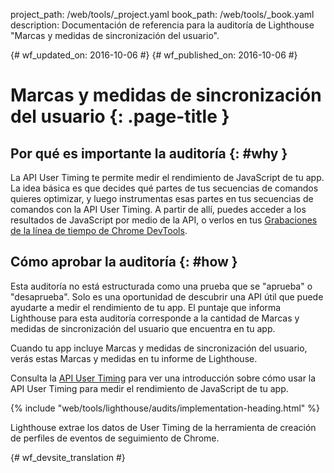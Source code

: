 project_path: /web/tools/_project.yaml
book_path: /web/tools/_book.yaml
description: Documentación de referencia para la auditoría de Lighthouse "Marcas y medidas de sincronización del usuario".

{# wf_updated_on: 2016-10-06 #}
{# wf_published_on: 2016-10-06 #}

# Marcas y medidas de sincronización del usuario  {: .page-title }

## Por qué es importante la auditoría {: #why }

La API User Timing te permite medir el rendimiento de JavaScript de tu app.
La idea básica es que decides qué partes de tus secuencias de comandos quieres
optimizar, y luego instrumentas esas partes en tus secuencias de comandos con la API User
Timing. A partir de allí, puedes acceder a los resultados de JavaScript por medio de la
API, o verlos en tus [Grabaciones de la línea de tiempo
de Chrome DevTools](/web/tools/chrome-devtools/evaluate-performance/timeline-tool).

## Cómo aprobar la auditoría {: #how }

Esta auditoría no está estructurada como una prueba que se "aprueba" o "desaprueba". Solo es una
oportunidad de descubrir una API útil que puede ayudarte a medir el rendimiento
de tu app. El puntaje que informa Lighthouse para esta auditoría corresponde a la cantidad de
Marcas y medidas de sincronización del usuario que encuentra en tu app.

Cuando tu app incluye Marcas y medidas de sincronización del usuario, verás estas
Marcas y medidas en tu informe de Lighthouse.

Consulta la [API User Timing](https://www.html5rocks.com/en/tutorials/webperformance/usertiming/)
para ver una introducción sobre cómo usar la API User Timing para medir el rendimiento de JavaScript
de tu app.

{% include "web/tools/lighthouse/audits/implementation-heading.html" %}

Lighthouse extrae los datos de User Timing de la herramienta de creación de perfiles de eventos de seguimiento de Chrome.


{# wf_devsite_translation #}
